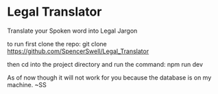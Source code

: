 # Legal Translator

Translate your Spoken word into Legal Jargon

to run first clone the repo: git clone https://github.com/SpencerSwell/Legal_Translator

then cd into the project directory and run the command: npm run dev

As of now though it will not work for you because the database is on my machine. ~SS 